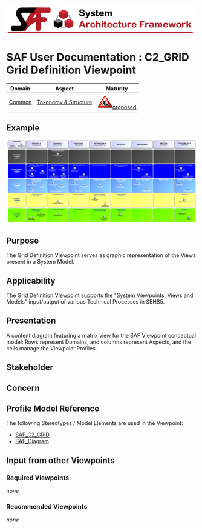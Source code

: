![System Architecture Framework](../diagrams/Banner_SAF.png)
# SAF User Documentation : **C2_GRID** Grid Definition Viewpoint
|**Domain**|**Aspect**|**Maturity**|
| --- | --- | --- |
|[Common](../domains.md#Domain-Common)|[Taxonomy & Structure](../aspects.md#Aspect-Taxonomy-&-Structure)|![Proposed](../diagrams/Under_construction_icon-red.svg )[proposed](../using-saf/maturity.md#proposed)|
## Example
![Grid-Definition-Viewpoint-primary-example.svg](../diagrams/vp-examples/Grid-Definition-Viewpoint-primary-example.svg)
## Purpose
The Grid Definition Viewpoint serves as graphic representation of the Views present in a System Model.
## Applicability
The Grid Definition Viewpoint supports the "System Viewpoints, Views and Models" input/output of various Technical Processes in SEHB5.
## Presentation
A content diagram featuring a matrix view for the SAF Viewpoint conceptual model: Rows represent Domains, and columns represent Aspects, and the cells manage the Viewpoint Profiles.

## Stakeholder
## Concern
## Profile Model Reference
The following Stereotypes / Model Elements are used in the Viewpoint:
* [SAF_C2_GRID](../stereotypes.md#SAF_C2_GRID)
* [SAF_Diagram](../stereotypes.md#SAF_Diagram)
## Input from other Viewpoints
### Required Viewpoints
*none*
### Recommended Viewpoints
*none*
